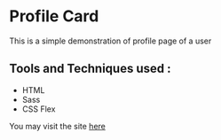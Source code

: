 # Profile Card
This is a simple demonstration of profile page of a user

## Tools and Techniques used :
- HTML
- Sass
- CSS Flex 

You may visit the site [here](https://roctanweer.github.io/profile_card/)
